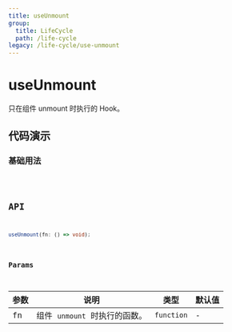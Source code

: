 ```yaml
---
title: useUnmount
group:
  title: LifeCycle
  path: /life-cycle
legacy: /life-cycle/use-unmount
---
```


# useUnmount

只在组件 unmount 时执行的 Hook。

## 代码演示

### 基础用法

<code src="./demos/Demo1.tsx" />

## API

```typescript
useUnmount(fn: () => void);
```

### Params

| 参数 | 说明                          | 类型       | 默认值 |
| ---- | ----------------------------- | ---------- | ------ |
| fn   | 组件 `unmount` 时执行的函数。 | `function` | -      |
